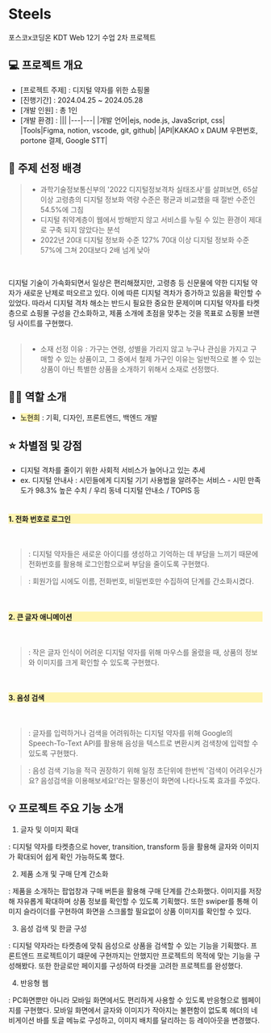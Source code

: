 # Steels
포스코x코딩온 KDT Web 12기 수업 2차 프로젝트


## 💻 프로젝트 개요
- [프로젝트 주제] : 디지털 약자를 위한 쇼핑몰
- [진행기간] : 2024.04.25 ~ 2024.05.28
- [개발 인원] : 총 1인
- [개발 환경] :
  |||
  |---|---|
  |개발 언어|ejs, node.js, JavaScript, css|
  |Tools|Figma, notion, vscode, git, github|
  |API|KAKAO x DAUM 우편번호, portone 결제, Google STT|


## 📢 주제 선정 배경
>- 과학기술정보통신부의 '2022 디지털정보격차 실태조사'를 살펴보면, 65살 이상 고령층의 디지털 정보화 역량 수준은 평균과 비교했을 때 절반 수준인 54.5%에 그침
>- 디지털 취약계층이 웹에서 방해받지 않고 서비스를 누릴 수 있는 환경이 제대로 구축 되지 않았다는 분석
>- 2022년 20대 디지털 정보화 수준 127% 70대 이상 디지털 정보화 수준 57%에 그쳐 20대보다 2배 넘게 낮아
<br>


디지털 기술이 가속화되면서 일상은 편리해졌지만, 고령층 등 신문물에 약한 디지털 약자가 새로운 난제로 떠오르고 있다. 이에 따른 디지털 격차가 증가하고 있음을 확인할 수 있었다. 따라서 디지털 격차 해소는 반드시 필요한 중요한 문제이며 디지털 약자를 타켓층으로 쇼핑몰 구성을 간소화하고, 제품 소개에 초점을 맞추는 것을 목표로 쇼핑몰 브랜딩 사이트를 구현했다.
<br><br>


>- 소재 선정 이유 : 가구는 연령, 성별을 가리지 않고 누구나 관심을 가지고 구매할 수 있는 상품이고, 그 중에서 철제 가구인 이유는 일반적으로 볼 수 있는 상품이 아닌 특별한 상품을 소개하기 위해서 소재로 선정했다.


## 🙋‍♀️ 역할 소개
- <span style='background-color: #fff5b1'>노현희</span> : 기획, 디자인, 프론트엔드, 백엔드 개발


## ⭐ 차별점 및 강점
- 디지털 격차를 줄이기 위한 사회적 서비스가 늘어나고 있는 추세
- ex. 디지털 안내사 : 시민들에게 디지털 기기 사용법을 알려주는 서비스 - 시민 만족도가 98.3% 높은 수치 / 우리 동네 디지털 안내소 / TOPIS 등
<br><br>


<h4 style="background-color: #fff5b1">1. 전화 번호로 로그인</h4>
<br>


>: 디지털 약자들은 새로운 아이디를 생성하고 기억하는 데 부담을 느끼기 때문에 전화번호를 활용해 로그인함으로써 부담을 줄이도록 구현했다.


>: 회원가입 시에도 이름, 전화번호, 비밀번호만 수집하여 단계를 간소화시켰다.


<br>
<h4 style="background-color: #fff5b1">2. 큰 글자 애니메이션</h4>
<br>


>: 작은 글자 인식이 어려운 디지털 약자를 위해 마우스를 올렸을 때, 상품의 정보와 이미지를 크게 확인할 수 있도록 구현했다.


<br>
<h4 style="background-color: #fff5b1">3. 음성 검색</h4>
<br>


>: 글자를 입력하거나 검색을 어려워하는 디지털 약자를 위해 Google의 Speech-To-Text API를 활용해 음성을 텍스트로 변환시켜 검색창에 입력할 수 있도록 구현했다.


>: 음성 검색 기능을 적극 권장하기 위해 일정 초단위에 한번씩 '검색이 어려우신가요? 음성검색을 이용해보세요!'라는 말풍선이 화면에 나타나도록 효과를 주었다.


## 💡 프로젝트 주요 기능 소개

1. 글자 및 이미지 확대


: 디지털 약자를 타켓층으로 hover, transition, transform 등을 활용해 글자와 이미지가 확대되어 쉽게 확인 가능하도록 했다.


2. 제품 소개 및 구매 단계 간소화


: 제품을 소개하는 팝업창과 구매 버튼을 활용해 구매 단계를 간소화했다. 이미지를 저장해 자유롭게 확대하며 상품 정보를 확인할 수 있도록 기획했다. 또한 swiper를 통해 이미지 슬라이더를 구현하여 화면을 스크롤할 필요없이 상품 이미지를 확인할 수 있다.


3. 음성 검색 및 한글 구성


: 디지털 약자라는 타켓층에 맞춰 음성으로 상품을 검색할 수 있는 기능을 기획했다. 프론트엔드 프로젝트이기 떄문에 구현까지는 안했지만 프로젝트의 목적에 맞는 기능을 구성해봤다. 또한 한글로만 페이지를 구성하여 타겟을 고려한 프로젝트를 완성했다.


4. 반응형 웹


: PC화면뿐만 아니라 모바일 화면에서도 편리하게 사용할 수 있도록 반응형으로 웹페이지를 구현했다. 모바일 화면에서 글자와 이미지가 작아지는 불편함이 없도록 헤더의 네비게이션 바를 토글 메뉴로 구성하고, 이미지 배치를 달리하는 등 레이아웃을 변경했다.
